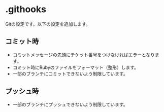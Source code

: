 # .githooks
Gitの設定です。以下の設定を追加します。

## コミット時
- コミットメッセージの先頭にチケット番号をつけなければエラーとなります。
- コミット時にRubyのファイルをフォーマット（整形）します。
- 一部のブランチにコミットできないよう制限しています。

## プッシュ時
- 一部のブランチにプッシュできないよう制限しています。
